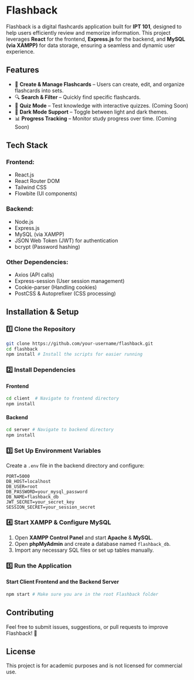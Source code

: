 # Flashback

Flashback is a digital flashcards application built for **IPT 101**, designed to help users efficiently review and memorize information. This project leverages **React** for the frontend, **Express.js** for the backend, and **MySQL (via XAMPP)** for data storage, ensuring a seamless and dynamic user experience.

## Features

- 📝 **Create & Manage Flashcards** – Users can create, edit, and organize flashcards into sets.
- 🔍 **Search & Filter** – Quickly find specific flashcards.
- 🎯 **Quiz Mode** – Test knowledge with interactive quizzes. (Coming Soon)
- 🌙 **Dark Mode Support** – Toggle between light and dark themes.
- 📊 **Progress Tracking** – Monitor study progress over time. (Coming Soon)

## Tech Stack

### **Frontend:**

- React.js
- React Router DOM
- Tailwind CSS
- Flowbite (UI components)

### **Backend:**

- Node.js
- Express.js
- MySQL (via XAMPP)
- JSON Web Token (JWT) for authentication
- bcrypt (Password hashing)

### **Other Dependencies:**

- Axios (API calls)
- Express-session (User session management)
- Cookie-parser (Handling cookies)
- PostCSS & Autoprefixer (CSS processing)

## Installation & Setup

### **1️⃣ Clone the Repository**

```sh
git clone https://github.com/your-username/flashback.git
cd flashback
npm install # Install the scripts for easier running
```

### **2️⃣ Install Dependencies**

#### **Frontend**

```sh
cd client  # Navigate to frontend directory
npm install
```

#### **Backend**

```sh
cd server # Navigate to backend directory
npm install
```

### **3️⃣ Set Up Environment Variables**

Create a `.env` file in the backend directory and configure:

```env
PORT=5000
DB_HOST=localhost
DB_USER=root
DB_PASSWORD=your_mysql_password
DB_NAME=flashback_db
JWT_SECRET=your_secret_key
SESSION_SECRET=your_session_secret
```

### **4️⃣ Start XAMPP & Configure MySQL**

1. Open **XAMPP Control Panel** and start **Apache** & **MySQL**.
2. Open **phpMyAdmin** and create a database named `flashback_db`.
3. Import any necessary SQL files or set up tables manually.

### **5️⃣ Run the Application**

#### **Start Client Frontend and the Backend Server**

```sh
npm start # Make sure you are in the root Flashback folder
```

## Contributing

Feel free to submit issues, suggestions, or pull requests to improve Flashback! 🚀

## License

This project is for academic purposes and is not licensed for commercial use.
